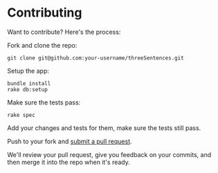 # Contributing

Want to contribute? Here's the process:

Fork and clone the repo:

```
git clone git@github.com:your-username/threeSentences.git
```

Setup the app:

```
bundle install
rake db:setup
```

Make sure the tests pass:

```
rake spec
```

Add your changes and tests for them, make sure the tests still pass.

Push to your fork and [submit a pull request](https://github.com/woolly-bear-caterpillars-2014/threeSentences/compare/).

We'll review your pull request, give you feedback on your commits, and then merge it into the repo when it's ready.
